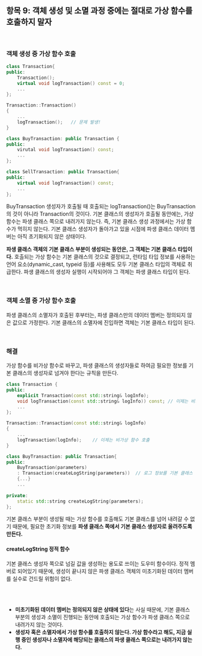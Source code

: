 ## 항목 9: 객체 생성 및 소멸 과정 중에는 절대로 가상 함수를 호출하지 말자

<br>

### 객체 생성 중 가상 함수 호출
```cpp
class Transaction{
public:
	Transaction();
    virtual void logTransaction() const = 0;
    ...
};

Transaction::Transaction()
{
	...
	logTransaction();	// 문제 발생!
}

class BuyTransaction: public Transaction {
public:
	virutal void logTransaction() const;
    ...
};

class SellTransaction: public Transaction{
public:
	virtual void logTransaction() const;
    ...
};
```

BuyTransaction 생성자가 호출될 때 호출되는 logTransaction()는 BuyTransaction의 것이 아니라 Transaction의 것이다.
기본 클래스의 생성자가 호출될 동안에는, 가상 함수는 파생 클래스 쪽으로 내려가지 않는다. 즉, 기본 클래스 생성 과정에서는 가상 함수가 먹히지 않는다.
기본 클래스 생성자가 돌아가고 있을 시점에 파생 클래스 데이터 멤버는 아직 초기화되지 않은 상태이다.

**파생 클래스 객체의 기본 클래스 부분이 생성되는 동안은, 그 객체는 기본 클래스 타입이다.**
호출되는 가상 함수는 기본 클래스의 것으로 결정되고, 런타임 타입 정보를 사용하는 언어 요소(dynamic_cast, typeid 등)를 사용해도 모두 기본 클래스 타입의 객체로 취급한다.
파생 클래스의 생성자 실행이 시작되어야 그 객체는 파생 클래스 타입이 된다.

<br>

### 객체 소멸 중 가상 함수 호출
파생 클래스의 소멸자가 호출된 후부터는, 파생 클래스만의 데이터 멤버는 정의되지 않은 값으로 가정한다.
기본 클래스의 소멸자에 진입하면 객체는 기본 클래스 타입이 된다.

<br>

### 해결
가상 함수를 비가상 함수로 바꾸고, 파생 클래스의 생성자들로 하여금 필요한 정보를 기본 클래스의 생성자로 넘겨야 한다는 규칙을 만든다.
```cpp
class Transaction {
public:
	explicit Transaction(const std::string& logInfo);
    void logTransaction(const std::string& logInfo)) const; // 이제는 비가상 함수
    ...
};

Transaction::Transaction(const std::string& logInfo)
{
	...
    logTransaction(logInfo);	// 이제는 비가상 함수 호출
}

class BuyTransaction: public Transaction{
public:
	BuyTransaction(parameters)
    : Transaction(createLogString(parameters))	// 로그 정보를 기본 클래스 생성자로 넘긴다.
    {...}
    ...
    
private:
	static std::string createLogString(parameters);
};
```
기본 클래스 부분이 생성될 때는 가상 함수를 호출해도 기본 클래스를 넘어 내려갈 수 없기 때문에, 필요한 초기화 정보를 **파생 클래스 쪽에서 기본 클래스 생성자로 올려주도록 만든다.**

#### createLogString 정적 함수
기본 클래스 생성자 쪽으로 넘길 값을 생성하는 용도로 쓰이는 도우미 함수이다.
정적 멤버로 되어있기 때문에, 생성이 끝나지 않은 파생 클래스 객체의 미초기화된 데이터 멤버를 실수로 건드릴 위험이 없다.

<br>

<br>

- **미초기화된 데이터 멤버는 정의되지 않은 상태에 있다**는 사실 때문에, 기본 클래스 부분의 생성과 소멸이 진행되는 동안에 호출되는 가상 함수가 파생 클래스 쪽으로 내려가지 않는 것이다.
- **생성자 혹은 소멸자에서 가상 함수를 호출하지 않는다. 가상 함수라고 해도, 지금 실행 중인 생성자나 소멸자에 해당되는 클래스의 파생 클래스 쪽으로는 내려가지 않는다.**